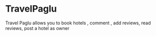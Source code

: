 # TravelPaglu
Travel Paglu allows you to book hotels , comment , add reviews, read reviews, post a hotel as owner
